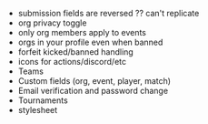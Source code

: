 - submission fields are reversed ?? can't replicate
- org privacy toggle
- only org members apply to events
- orgs in your profile even when banned
- forfeit kicked/banned handling
- icons for actions/discord/etc
- Teams
- Custom fields (org, event, player, match)
- Email verification and password change
- Tournaments
- stylesheet